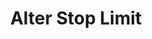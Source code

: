 ---
title: Alter Stop Limit
position_number: 12
type: post
description: /az/future/trade/v1/entrust/update-profit-stop
remark: Content-Type = application/x-www-form-urlencoded && application/json
parameters:
  - name: profitId
    type: integer
    mandatory: true
    default: N/A
    description: Stop limit ID
    ranges:
  - name: triggerProfitPrice
    type: number
    mandatory: false
    default: N/A
    description: TP trigger price
    ranges:
  - name: triggerStopPrice
    type: number
    mandatory: false
    default: N/A
    description: SL trigger price
    ranges:
content_markdown: |-

                 #### **Limit Flow Rules**

                 200/s/apikey
right_code_blocks:
  - code_block: |-
      {
        "error": {
          "code": "",
          "msg": ""
        },
        "msgInfo": "",
        "result": {},
        "returnCode": 0
      }
    title: Response
    language: json
---